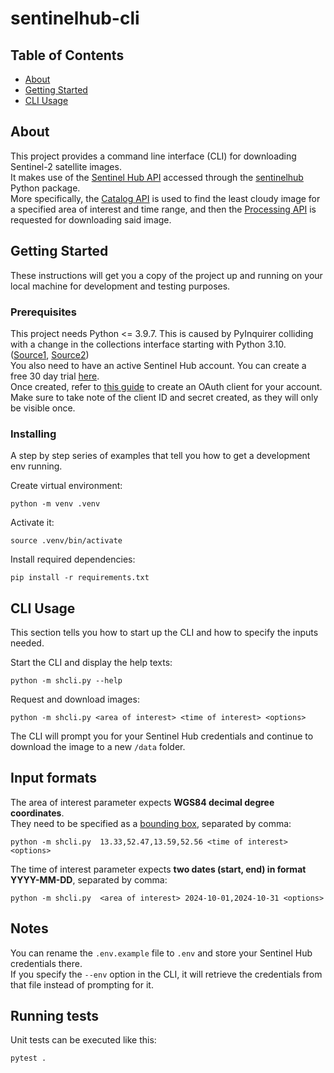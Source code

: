 # sentinelhub-cli

## Table of Contents

- [About](#about)
- [Getting Started](#getting_started)
- [CLI Usage](#usage)

## About <a name = "about"></a>

This project provides a command line interface (CLI) for downloading Sentinel-2 satellite images.<br>
It makes use of the [Sentinel Hub API](https://docs.sentinel-hub.com/api/latest/) accessed through the [sentinelhub](https://sentinelhub-py.readthedocs.io/en/latest/) Python package.<br>
More specifically, the [Catalog API](https://docs.sentinel-hub.com/api/latest/api/catalog/) is used to find the least cloudy image for a specified area of interest and time range, and then the [Processing API](https://docs.sentinel-hub.com/api/latest/api/process/) is requested for downloading said image.

## Getting Started <a name = "getting_started"></a>

These instructions will get you a copy of the project up and running on your local machine for development and testing purposes.

### Prerequisites

This project needs Python <= 3.9.7. This is caused by PyInquirer colliding with a change in the collections interface starting with Python 3.10. ([Source1](https://stackoverflow.com/a/70557518), [Source2](https://github.com/CITGuru/PyInquirer/issues/181))<br>
You also need to have an active Sentinel Hub account. You can create a free 30 day trial [here](https://www.sentinel-hub.com/create_account/).<br>
Once created, refer to [this guide](https://docs.sentinel-hub.com/api/latest/api/overview/authentication/) to create an OAuth client for your account. Make sure to take note of the client ID and secret created, as they will only be visible once.

### Installing

A step by step series of examples that tell you how to get a development env running.

Create virtual environment:

```
python -m venv .venv
```

Activate it:

```
source .venv/bin/activate
```

Install required dependencies:

```
pip install -r requirements.txt
```

## CLI Usage <a name = "usage"></a>
This section tells you how to start up the CLI and how to specify the inputs needed.

Start the CLI and display the help texts:

```
python -m shcli.py --help
```

Request and download images:

```
python -m shcli.py <area of interest> <time of interest> <options>
```

The CLI will prompt you for your Sentinel Hub credentials and continue to download the image to a new `/data` folder.
## Input formats

The area of interest parameter expects **WGS84 decimal degree coordinates**.<br>
They need to be specified as a [bounding box](https://wiki.openstreetmap.org/wiki/Bounding_box), separated by comma:

```
python -m shcli.py  13.33,52.47,13.59,52.56 <time of interest> <options>
```

The time of interest parameter expects **two dates (start, end) in format YYYY-MM-DD**, separated by comma:

```
python -m shcli.py  <area of interest> 2024-10-01,2024-10-31 <options>
```

## Notes
You can rename the `.env.example` file to `.env` and store your Sentinel Hub credentials there.<br>
If you specify the `--env` option in the CLI, it will retrieve the credentials from that file instead of prompting for it.

## Running tests <a name = "tests"></a>

Unit tests can be executed like this:

```
pytest .
```